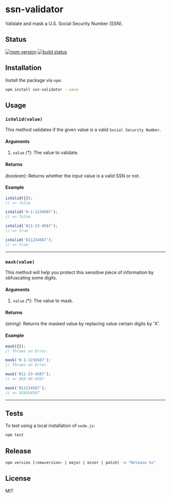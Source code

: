 # ssn-validator
Validate and mask a U.S. Social Security Number (SSN).

## Status
[![npm version][npm-image]][npm-url] [![build status][travis-image]][travis-url]

## Installation
Install the package via `npm`:

```sh
npm install ssn-validator --save
```

## Usage
### `isValid(value)`
This method validates if the given value is a valid `Social Security Number`.

#### Arguments
1. `value` _(*)_: The value to validate.

#### Returns
_(boolean)_:  Returns whether the input value is a valid SSN or not.

#### Example

```js
isValid({});
// => false

isValid('0-1-1234567');
// => false

isValid('011-23-4567');
// => true

isValid('011234567');
// => true
```

--------------------------------------------------------------------------------

### `mask(value)`
This method will help you protect this sensitive piece of information by obfuscating some digits.

#### Arguments
1. `value` _(*)_: The value to mask.

#### Returns
_(string)_: Returns the masked value by replacing value certain digits by 'X'.

#### Example

```js
mask({});
// Throws an Error.

mask('0-1-1234567');
// Throws an Error.

mask('011-23-4567');
// => XXX-XX-4567

mask('011234567');
// => XXXXX4567
```

--------------------------------------------------------------------------------

## Tests
To test using a local installation of `node.js`:

```sh
npm test
```

## Release

```sh
npm version [<newversion> | major | minor | patch] -m "Release %s"
```

## License
MIT

[npm-image]: https://img.shields.io/npm/v/ssn-validator.svg?style=flat-square
[npm-url]: https://npmjs.org/package/ssn-validator
[travis-image]: https://img.shields.io/travis/uphold/ssn-validator.svg?style=flat-square
[travis-url]: https://img.shields.io/travis/uphold/ssn-validator.svg?style=flat-square

